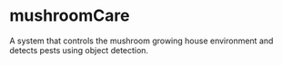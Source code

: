# mushroomCare
A system that controls the mushroom growing house environment and detects pests using object detection.
